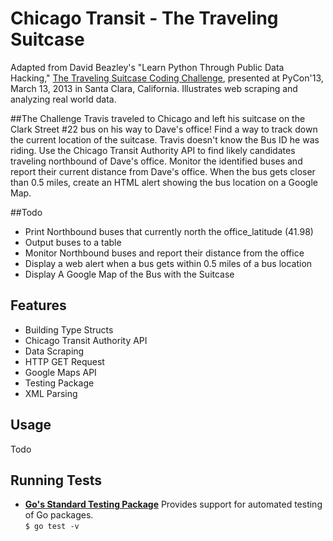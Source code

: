 # Chicago Transit - The Traveling Suitcase

Adapted from David Beazley's "Learn Python Through Public Data Hacking," [The Traveling Suitcase Coding Challenge](https://www.youtube.com/watch?v=RrPZza_vZ3w), presented at PyCon'13, March 13, 2013 in Santa Clara, California. Illustrates web scraping and analyzing real world data.

##The Challenge
Travis traveled to Chicago and left his suitcase on the Clark Street #22 bus on his way to Dave's office! Find a way to track down the current location of the suitcase. Travis doesn't know the Bus ID he was riding. Use the Chicago Transit Authority API to find likely candidates traveling northbound of Dave's office. Monitor the identified buses and report their current distance from Dave's office. When the bus gets closer than 0.5 miles, create an HTML alert showing the bus location on a Google Map.


##Todo
* Print Northbound buses that currently north the office_latitude (41.98)
* Output buses to a table
* Monitor Northbound buses and report their distance from the office
* Display a web alert when a bus gets within 0.5 miles of a bus location
* Display A Google Map of the Bus with the Suitcase

## Features
* Building Type Structs
* Chicago Transit Authority API
* Data Scraping
* HTTP GET Request
* Google Maps API
* Testing Package
* XML Parsing

## Usage
Todo

## Running Tests
 * <b>[Go's Standard Testing Package](https://golang.org/pkg/testing/)</b>
Provides support for automated testing of Go packages.<br> 
   ``` $ go test -v ```